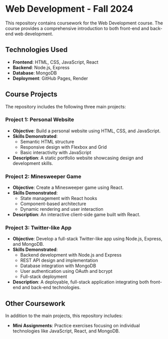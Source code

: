 # Web Development - Fall 2024

This repository contains coursework for the Web Development course. The course provides a comprehensive introduction to both front-end and back-end web development.

## Technologies Used

- **Frontend**: HTML, CSS, JavaScript, React
- **Backend**: Node.js, Express
- **Database**: MongoDB
- **Deployment**: GitHub Pages, Render

## Course Projects

The repository includes the following three main projects:

### Project 1: Personal Website
- **Objective**: Build a personal website using HTML, CSS, and JavaScript.
- **Skills Demonstrated**:
  - Semantic HTML structure
  - Responsive design with Flexbox and Grid
  - Basic interactivity with JavaScript
- **Description**: A static portfolio website showcasing design and development skills.

### Project 2: Minesweeper Game
- **Objective**: Create a Minesweeper game using React.
- **Skills Demonstrated**:
  - State management with React hooks
  - Component-based architecture
  - Dynamic rendering and user interaction
- **Description**: An interactive client-side game built with React.

### Project 3: Twitter-like App
- **Objective**: Develop a full-stack Twitter-like app using Node.js, Express, and MongoDB.
- **Skills Demonstrated**:
  - Backend development with Node.js and Express
  - REST API design and implementation
  - Database integration with MongoDB
  - User authentication using OAuth and bcrypt
  - Full-stack deployment
- **Description**: A deployable, full-stack application integrating both front-end and back-end technologies.

## Other Coursework

In addition to the main projects, this repository includes:

- **Mini Assignments**: Practice exercises focusing on individual technologies like JavaScript, React, and MongoDB. 

